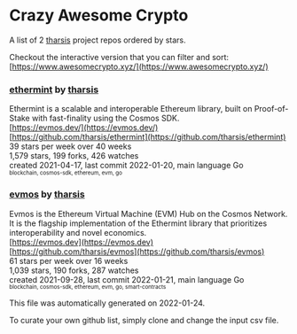 # Crazy Awesome Crypto
A list of 2 [tharsis](https://github.com/tharsis) project repos ordered by stars.  

Checkout the interactive version that you can filter and sort: 
[https://www.awesomecrypto.xyz/](https://www.awesomecrypto.xyz/)  


### [ethermint](https://github.com/tharsis/ethermint) by [tharsis](https://github.com/tharsis)  
Ethermint is a scalable and interoperable Ethereum library, built on Proof-of-Stake with fast-finality using the Cosmos SDK.  
[https://evmos.dev/](https://evmos.dev/)  
[https://github.com/tharsis/ethermint](https://github.com/tharsis/ethermint)  
39 stars per week over 40 weeks  
1,579 stars, 199 forks, 426 watches  
created 2021-04-17, last commit 2022-01-20, main language Go  
<sub><sup>blockchain, cosmos-sdk, ethereum, evm, go</sup></sub>


### [evmos](https://github.com/tharsis/evmos) by [tharsis](https://github.com/tharsis)  
Evmos is the Ethereum Virtual Machine (EVM) Hub on the Cosmos Network. It is the flagship implementation of the Ethermint library that prioritizes interoperability and novel economics.  
[https://evmos.dev](https://evmos.dev)  
[https://github.com/tharsis/evmos](https://github.com/tharsis/evmos)  
61 stars per week over 16 weeks  
1,039 stars, 190 forks, 287 watches  
created 2021-09-28, last commit 2022-01-21, main language Go  
<sub><sup>blockchain, cosmos-sdk, ethereum, evm, go, smart-contracts</sup></sub>


This file was automatically generated on 2022-01-24.  

To curate your own github list, simply clone and change the input csv file.  